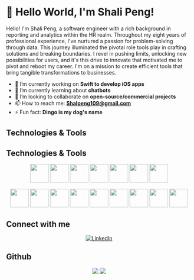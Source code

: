# 👋 Hello World, I'm Shali Peng!

Hello! I'm Shali Peng, a software engineer with a rich background in reporting and analytics within the HR realm. Throughout my eight years of professional experience, I've nurtured a passion for problem-solving through data. This journey illuminated the pivotal role tools play in crafting solutions and breaking boundaries. I revel in pushing limits, unlocking new possibilities for users, and it's this drive to innovate that motivated me to pivot and reboot my career. I'm on a mission to create efficient tools that bring tangible transformations to businesses.

- 🔭 I’m currently working on **Swift to develop iOS apps**
- 🌱 I’m currently learning about **chatbots**
- 👯 I’m looking to collaborate on **open-source/commercial projects**
- 📫 How to reach me: **[Shalpeng109@gmail.com](mailto:Shalpeng109@gmail.com)**
- ⚡ Fun fact: **Dingo is my dog's name**

## Technologies & Tools

## Technologies & Tools

<p align="center">
  <img height="50" src="https://cdn.jsdelivr.net/gh/devicons/devicon/icons/javascript/javascript-original.svg"/>
  <img height="50" src="https://cdn.jsdelivr.net/gh/devicons/devicon/icons/ruby/ruby-original.svg"/>
  <img height="50" src="https://cdn.jsdelivr.net/gh/devicons/devicon/icons/python/python-original.svg"/>
  <img height="50" src="https://cdn.jsdelivr.net/gh/devicons/devicon/icons/nodejs/nodejs-original.svg"/>
  <img height="50" src="https://cdn.jsdelivr.net/gh/devicons/devicon/icons/docker/docker-original.svg"/>
  <img height="50" src="https://cdn.jsdelivr.net/gh/devicons/devicon/icons/mysql/mysql-original.svg"/>
  <img height="50" src="https://cdn.jsdelivr.net/gh/devicons/devicon/icons/mongodb/mongodb-original.svg"/>
</p>

<p align="center">
  <img height="50" src="https://cdn.jsdelivr.net/gh/devicons/devicon/icons/numpy/numpy-original.svg"/>
  <img height="50" src="https://cdn.jsdelivr.net/gh/devicons/devicon/icons/react/react-original.svg"/>
  <img height="50" src="https://cdn.jsdelivr.net/gh/devicons/devicon/icons/postgresql/postgresql-original.svg"/>
  <img height="50" src="https://cdn.jsdelivr.net/gh/devicons/devicon/icons/html5/html5-original.svg"/>
  <img height="50" src="https://cdn.jsdelivr.net/gh/devicons/devicon/icons/css3/css3-original.svg"/>
  <img height="50" src="https://cdn.jsdelivr.net/gh/devicons/devicon/icons/git/git-plain.svg"/>
  <img height="50" src="https://cdn.jsdelivr.net/gh/devicons/devicon/icons/heroku/heroku-original.svg"/>
  <img height="50" src="https://cdn.jsdelivr.net/gh/devicons/devicon/icons/swift/swift-original.svg"/>
  <img height="50" src="https://cdn.jsdelivr.net/gh/devicons/devicon/icons/github/github-original.svg"/>
</p>

## Connect with me

<p align="center">
  <a href="https://www.linkedin.com/in/shalipeng/"><img src="https://img.shields.io/badge/linkedin-%230077B5.svg?style=for-the-badge&logo=linkedin" alt="LinkedIn"></a>
</p>

## Github

<p align="center">
  <img src="https://github-readme-stats.vercel.app/api/top-langs?username=dingodang1113&layout=compact&hide_border=true&theme=default"/>
  <img src="https://github-readme-streak-stats.herokuapp.com/?user=dingodang1113&hide_border=true&theme=default"/>
</p>
